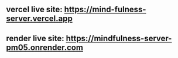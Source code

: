 ## vercel live site: https://mind-fulness-server.vercel.app
## render live site: https://mindfulness-server-pm05.onrender.com